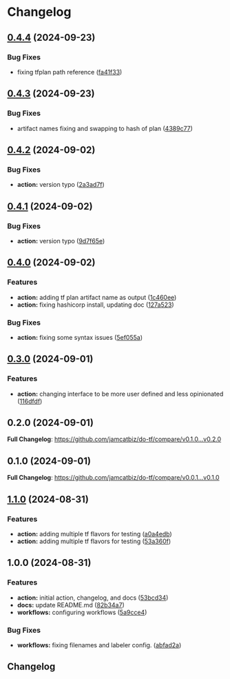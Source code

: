 # Changelog

## [0.4.4](https://github.com/jamcatbiz/do-tf/compare/v0.4.3...v0.4.4) (2024-09-23)


### Bug Fixes

* fixing tfplan path reference ([fa41f33](https://github.com/jamcatbiz/do-tf/commit/fa41f332416579f76d16c3833c5b831b159963b7))

## [0.4.3](https://github.com/jamcatbiz/do-tf/compare/v0.4.2...v0.4.3) (2024-09-23)


### Bug Fixes

* artifact names fixing and swapping to hash of plan ([4389c77](https://github.com/jamcatbiz/do-tf/commit/4389c77e50c7e60f89af043afe33cb5742122cab))

## [0.4.2](https://github.com/jamcatbiz/do-tf/compare/v0.4.1...v0.4.2) (2024-09-02)


### Bug Fixes

* **action:** version typo ([2a3ad7f](https://github.com/jamcatbiz/do-tf/commit/2a3ad7fe4c2df5bd1116e9b863b2d60f4a50b545))

## [0.4.1](https://github.com/jamcatbiz/do-tf/compare/v0.4.0...v0.4.1) (2024-09-02)


### Bug Fixes

* **action:** version typo ([9d7f65e](https://github.com/jamcatbiz/do-tf/commit/9d7f65eb2e6658ad2d528f21e13635393c345539))

## [0.4.0](https://github.com/jamcatbiz/do-tf/compare/v0.3.0...v0.4.0) (2024-09-02)


### Features

* **action:** adding tf plan artifact name as output ([1c460ee](https://github.com/jamcatbiz/do-tf/commit/1c460ee3c0c5066db4dd30a4e581d0fee9b6b7b3))
* **action:** fixing hashicorp install, updating doc ([127a523](https://github.com/jamcatbiz/do-tf/commit/127a523f6c7db8fc0a65d9fe432920dd6f43119b))


### Bug Fixes

* **action:** fixing some syntax issues ([5ef055a](https://github.com/jamcatbiz/do-tf/commit/5ef055ae627691e57e2b36ea2854d9df0ec004a3))

## [0.3.0](https://github.com/jamcatbiz/do-tf/compare/v0.2.0...v0.3.0) (2024-09-01)


### Features

* **action:** changing interface to be more user defined and less opinionated ([116dfdf](https://github.com/jamcatbiz/do-tf/commit/116dfdf55da164a99b6e78f3febc479f2267a23b))

## 0.2.0 (2024-09-01)

**Full Changelog**: https://github.com/jamcatbiz/do-tf/compare/v0.1.0...v0.2.0

## 0.1.0 (2024-09-01)

**Full Changelog**: https://github.com/jamcatbiz/do-tf/compare/v0.0.1...v0.1.0

## [1.1.0](https://github.com/jamcatbiz/do-tf/compare/v1.0.0...v1.1.0) (2024-08-31)


### Features

* **action:** adding multiple tf flavors for testing ([a0a4edb](https://github.com/jamcatbiz/do-tf/commit/a0a4edb9e9f2a8cc1fb25ea12bb1cec4b46992dc))
* **action:** adding multiple tf flavors for testing ([53a360f](https://github.com/jamcatbiz/do-tf/commit/53a360f7577c2ff6d23aabda4ec3db0140ef2bb4))

## 1.0.0 (2024-08-31)


### Features

* **action:** initial action, changelog, and docs ([53bcd34](https://github.com/jamcatbiz/do-tf/commit/53bcd3437a7b51633d8a308bc98c94fdd605d566))
* **docs:** update README.md ([82b34a7](https://github.com/jamcatbiz/do-tf/commit/82b34a7cf4c1ae0eaf30820085e3a14bfbdc8e03))
* **workflows:** configuring workflows ([5a9cce4](https://github.com/jamcatbiz/do-tf/commit/5a9cce49b2e94f48bdf4e49334b0f65c04b52505))


### Bug Fixes

* **workflows:** fixing filenames and labeler config. ([abfad2a](https://github.com/jamcatbiz/do-tf/commit/abfad2a4619bca9012c86c43807fffe2578b229c))

## Changelog
